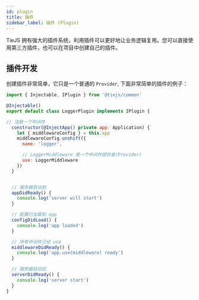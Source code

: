 ```yaml
---
id: plugin
title: 插件
sidebar_label: 插件 (Plugin)
---
```


TieJS 拥有强大的插件系统，利用插件可以更好地让业务逻辑复用。您可以直接使用第三方插件，也可以在项目中创建自己的插件。

## 插件开发

创建插件非常简单，它只是一个普通的 `Provider`, 下面非常简单的插件的例子：

```js
import { Injectable, IPlugin } from '@tiejs/common'

@Injectable()
export default class LoggerPlugin implements IPlugin {

// 注册一个中间件
  constructor(@InjectApp() private app: Application) {
    let { middlewareConfig } = this.app
    middlewareConfig.unshift({
      name: 'logger',

      // LoggerMiddleware 是一个中间件提供者(Provider)
      use: LoggerMiddleware
    })
  }


  // 服务器启动前
  appDidReady() {
    console.log('server will start')
  }

  // 配置已加载到 app
  configDidLoad() {
    console.log('app loaded')
  }

  // 所有中间件已经 use
  middlewareDidReady() {
    console.log('app.use(middleware) ready')
  }

  // 服务器启动后
  serverDidReady() {
    console.log('server start')
  }
}
````
